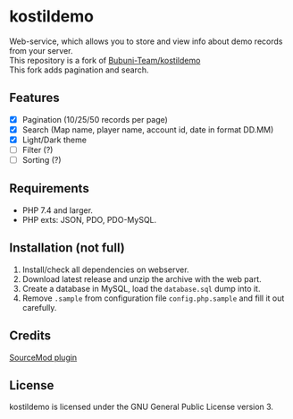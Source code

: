 # kostildemo
Web-service, which allows you to store and view info about demo records from your server. \
This repository is a fork of [Bubuni-Team/kostildemo](https://github.com/Bubuni-Team/kostildemo) \
This fork adds pagination and search.

## Features
 - [x] Pagination (10/25/50 records per page)
 - [x] Search (Map name, player name, account id, date in format DD.MM)
 - [x] Light/Dark theme
 - [ ] Filter (?)
 - [ ] Sorting (?)

## Requirements
 - PHP 7.4 and larger.
 - PHP exts: JSON, PDO, PDO-MySQL.
 
## Installation (not full)
1. Install/check all dependencies on webserver.
1. Download latest release and unzip the archive with the web part.
1. Create a database in MySQL, load the `database.sql` dump into it.
1. Remove `.sample` from configuration file `config.php.sample` and fill it out carefully.

## Credits
[SourceMod plugin](https://github.com/Bubuni-Team/sm-kostildemo)

## License
kostildemo is licensed under the GNU General Public License version 3.